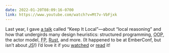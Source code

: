 ```yaml
---
date: 2022-01-20T08:09:16-0700
link: https://www.youtube.com/watch?v=Mt7v-VbFjxk
---
```


Last year, I gave [a talk](https://www.youtube.com/watch?v=Mt7v-VbFjxk) called “Keep It Local”—about “local reasoning” and how that undergirds many design heuristics: structured programming, <abbr title="object-oriented programming">OOP</abbr>, the actor model, <abbr title="functional programming">FP</abbr>, [Rust](https://www.rust-lang.org), and more. (It happened to be at EmberConf, but isn’t about <abbr title="JavaScript">JS</abbr>!) I’d love it if you [watched](https://www.youtube.com/watch?v=Mt7v-VbFjxk) or [read](https://v5.chriskrycho.com/elsewhere/keep-it-local/) it!